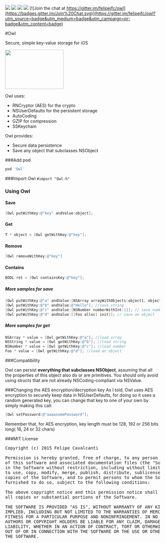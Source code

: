 ![](http://img.shields.io/cocoapods/p/Owl.svg?style=flat)
![](http://img.shields.io/cocoapods/v/Owl.svg?style=flat)
![](http://img.shields.io/cocoapods/l/Owl.svg?style=flat)
![](https://travis-ci.org/felipejfc/owl.svg?branch=master)
[![Join the chat at https://gitter.im/felipejfc/owl](https://badges.gitter.im/Join%20Chat.svg)](https://gitter.im/felipejfc/owl?utm_source=badge&utm_medium=badge&utm_campaign=pr-badge&utm_content=badge)

#Owl

Secure, simple key-value storage for iOS

<img src='http://spectrumtab.com/wp-content/uploads/2013/01/Owl-Logo.jpg' width='190' height='128'/>

Owl uses:
- RNCryptor (AES) for the crypto
- NSUserDefaults for the persistent storage
- AutoCoding
- GZIP for compression
- SSKeychain

Owl provides:
- Secure data persistence
- Save any object that subclasses NSObject

###Add pod
```groovy
pod 'Owl'
```
###Import  Owl
```#import "Owl.h"```
### Using Owl

#### Save
```objective-c
[Owl putWithKey:@"key" andValue:object];
```

#### Get
```objective-c
T * object = [Owl getWithKey:@"key"];
```

#### Remove
```objective-c
[Owl removeWithKey:@"key"]
```

#### Contains
```objective-c
BOOL ret = [Owl containsKey:@"key"];
```

##### More samples for save

```objective-c
[Owl putWithKey:@"a" andValue:[NSArray arrayWithObjects:object1, object2,...]]; //save array
[Owl putWithKey:@"b" andValue:@"Hello"]; //save string
[Owl putWithKey:@"c" andValue:[NSNumber numberWithInt:1]]; // save number
[Owl putWithKey:@"d" andValue:[[Foo alloc] init]]; // save an object
```

##### More samples for get

```objective-c
NSArray * value = [Owl getWithKey:@"a"]; //load array
NSString * value = [Owl getWithKey:@"b"]; //load string
NSNumber * value = [Owl getWithKey:@"c"]; //load number
Foo * value = [Owl getWithKey:@"d"]; //load an object
```
###Compatibility

Owl can persist **everything that subclasses NSObject**, assuming that all the properties of
this object also do or are primitives.
You should only avoid using structs that are not already NSCoding-compliant via NSValue.

###Changing the AES encryption/decryption key
As I told, Owl uses AES encryption to securely keep data in NSUserDefaults, for doing so it uses a random generated key, you can change that key to one of your own by simply making this call:
```objective-c
[Owl setPassword:@"aaaasomePassword"];
```
Remember that, for AES encryption, key length must be 128, 192 or 256 bits long( 16, 24 or 32 chars)

###MIT License
<pre>
Copyright (c) 2015 Felipe Cavalcanti

Permission is hereby granted, free of charge, to any person obtaining a copy
of this software and associated documentation files (the "Software"), to deal
in the Software without restriction, including without limitation the rights
to use, copy, modify, merge, publish, distribute, sublicense, and/or sell
copies of the Software, and to permit persons to whom the Software is
furnished to do so, subject to the following conditions:

The above copyright notice and this permission notice shall be included in
all copies or substantial portions of the Software.

THE SOFTWARE IS PROVIDED "AS IS", WITHOUT WARRANTY OF ANY KIND, EXPRESS OR
IMPLIED, INCLUDING BUT NOT LIMITED TO THE WARRANTIES OF MERCHANTABILITY,
FITNESS FOR A PARTICULAR PURPOSE AND NONINFRINGEMENT. IN NO EVENT SHALL THE
AUTHORS OR COPYRIGHT HOLDERS BE LIABLE FOR ANY CLAIM, DAMAGES OR OTHER
LIABILITY, WHETHER IN AN ACTION OF CONTRACT, TORT OR OTHERWISE, ARISING FROM,
OUT OF OR IN CONNECTION WITH THE SOFTWARE OR THE USE OR OTHER DEALINGS IN
THE SOFTWARE.
</pre>
